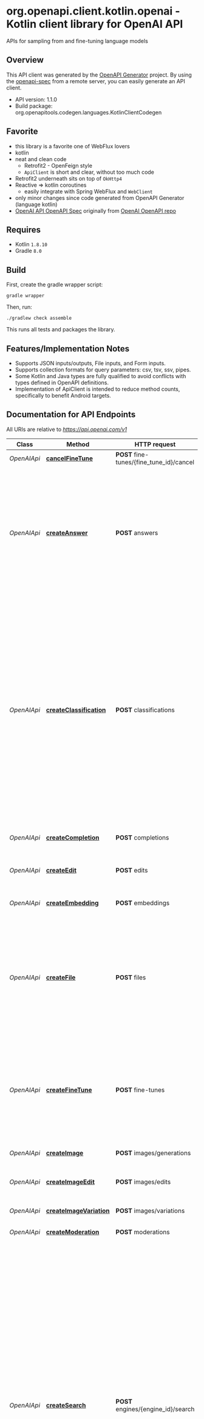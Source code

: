 # org.openapi.client.kotlin.openai - Kotlin client library for OpenAI API

APIs for sampling from and fine-tuning language models

## Overview
This API client was generated by the [OpenAPI Generator](https://openapi-generator.tech) project.  By using the [openapi-spec](https://github.com/OAI/OpenAPI-Specification) from a remote server, you can easily generate an API client.

- API version: 1.1.0
- Build package: org.openapitools.codegen.languages.KotlinClientCodegen

## Favorite
- this library is a favorite one of WebFlux lovers
- kotlin
- neat and clean code
  - Retrofit2 - OpenFeign style
  - `ApiClient` is short and clear, without too much code
- Retrofit2 underneath sits on top of `OkHttp4`
- Reactive => kotlin coroutines
  - easily integrate with Spring WebFlux and `WebClient`
- only minor changes since code generated from OpenAPI Generator (language kotlin)
- [OpenAI API OpenAPI Spec](https://github.com/openai/openai-openapi/blob/master/openapi.yaml) originally from [OpenAI OpenAPI repo](https://github.com/openai/openai-openapi/)

## Requires

* Kotlin `1.8.10`
* Gradle `8.0`

## Build

First, create the gradle wrapper script:

```
gradle wrapper
```

Then, run:

```
./gradlew check assemble
```

This runs all tests and packages the library.

## Features/Implementation Notes

* Supports JSON inputs/outputs, File inputs, and Form inputs.
* Supports collection formats for query parameters: csv, tsv, ssv, pipes.
* Some Kotlin and Java types are fully qualified to avoid conflicts with types defined in OpenAPI definitions.
* Implementation of ApiClient is intended to reduce method counts, specifically to benefit Android targets.

<a name="documentation-for-api-endpoints"></a>
## Documentation for API Endpoints

All URIs are relative to *https://api.openai.com/v1*

Class | Method | HTTP request | Description
------------ | ------------- | ------------- | -------------
*OpenAIApi* | [**cancelFineTune**](docs/OpenAIApi.md#cancelfinetune) | **POST** fine-tunes/{fine_tune_id}/cancel | Immediately cancel a fine-tune job. 
*OpenAIApi* | [**createAnswer**](docs/OpenAIApi.md#createanswer) | **POST** answers | Answers the specified question using the provided documents and examples.  The endpoint first [searches](/docs/api-reference/searches) over provided documents or files to find relevant context. The relevant context is combined with the provided examples and question to create the prompt for [completion](/docs/api-reference/completions). 
*OpenAIApi* | [**createClassification**](docs/OpenAIApi.md#createclassification) | **POST** classifications | Classifies the specified `query` using provided examples.  The endpoint first [searches](/docs/api-reference/searches) over the labeled examples to select the ones most relevant for the particular query. Then, the relevant examples are combined with the query to construct a prompt to produce the final label via the [completions](/docs/api-reference/completions) endpoint.  Labeled examples can be provided via an uploaded `file`, or explicitly listed in the request using the `examples` parameter for quick tests and small scale use cases. 
*OpenAIApi* | [**createCompletion**](docs/OpenAIApi.md#createcompletion) | **POST** completions | Creates a completion for the provided prompt and parameters
*OpenAIApi* | [**createEdit**](docs/OpenAIApi.md#createedit) | **POST** edits | Creates a new edit for the provided input, instruction, and parameters
*OpenAIApi* | [**createEmbedding**](docs/OpenAIApi.md#createembedding) | **POST** embeddings | Creates an embedding vector representing the input text.
*OpenAIApi* | [**createFile**](docs/OpenAIApi.md#createfile) | **POST** files | Upload a file that contains document(s) to be used across various endpoints/features. Currently, the size of all the files uploaded by one organization can be up to 1 GB. Please contact us if you need to increase the storage limit. 
*OpenAIApi* | [**createFineTune**](docs/OpenAIApi.md#createfinetune) | **POST** fine-tunes | Creates a job that fine-tunes a specified model from a given dataset.  Response includes details of the enqueued job including job status and the name of the fine-tuned models once complete.  [Learn more about Fine-tuning](/docs/guides/fine-tuning) 
*OpenAIApi* | [**createImage**](docs/OpenAIApi.md#createimage) | **POST** images/generations | Creates an image given a prompt.
*OpenAIApi* | [**createImageEdit**](docs/OpenAIApi.md#createimageedit) | **POST** images/edits | Creates an edited or extended image given an original image and a prompt.
*OpenAIApi* | [**createImageVariation**](docs/OpenAIApi.md#createimagevariation) | **POST** images/variations | Creates a variation of a given image.
*OpenAIApi* | [**createModeration**](docs/OpenAIApi.md#createmoderation) | **POST** moderations | Classifies if text violates OpenAI's Content Policy
*OpenAIApi* | [**createSearch**](docs/OpenAIApi.md#createsearch) | **POST** engines/{engine_id}/search | The search endpoint computes similarity scores between provided query and documents. Documents can be passed directly to the API if there are no more than 200 of them.  To go beyond the 200 document limit, documents can be processed offline and then used for efficient retrieval at query time. When `file` is set, the search endpoint searches over all the documents in the given file and returns up to the `max_rerank` number of documents. These documents will be returned along with their search scores.  The similarity score is a positive score that usually ranges from 0 to 300 (but can sometimes go higher), where a score above 200 usually means the document is semantically similar to the query. 
*OpenAIApi* | [**deleteFile**](docs/OpenAIApi.md#deletefile) | **DELETE** files/{file_id} | Delete a file.
*OpenAIApi* | [**deleteModel**](docs/OpenAIApi.md#deletemodel) | **DELETE** models/{model} | Delete a fine-tuned model. You must have the Owner role in your organization.
*OpenAIApi* | [**downloadFile**](docs/OpenAIApi.md#downloadfile) | **GET** files/{file_id}/content | Returns the contents of the specified file
*OpenAIApi* | [**listEngines**](docs/OpenAIApi.md#listengines) | **GET** engines | Lists the currently available (non-finetuned) models, and provides basic information about each one such as the owner and availability.
*OpenAIApi* | [**listFiles**](docs/OpenAIApi.md#listfiles) | **GET** files | Returns a list of files that belong to the user's organization.
*OpenAIApi* | [**listFineTuneEvents**](docs/OpenAIApi.md#listfinetuneevents) | **GET** fine-tunes/{fine_tune_id}/events | Get fine-grained status updates for a fine-tune job. 
*OpenAIApi* | [**listFineTunes**](docs/OpenAIApi.md#listfinetunes) | **GET** fine-tunes | List your organization's fine-tuning jobs 
*OpenAIApi* | [**listModels**](docs/OpenAIApi.md#listmodels) | **GET** models | Lists the currently available models, and provides basic information about each one such as the owner and availability.
*OpenAIApi* | [**retrieveEngine**](docs/OpenAIApi.md#retrieveengine) | **GET** engines/{engine_id} | Retrieves a model instance, providing basic information about it such as the owner and availability.
*OpenAIApi* | [**retrieveFile**](docs/OpenAIApi.md#retrievefile) | **GET** files/{file_id} | Returns information about a specific file.
*OpenAIApi* | [**retrieveFineTune**](docs/OpenAIApi.md#retrievefinetune) | **GET** fine-tunes/{fine_tune_id} | Gets info about the fine-tune job.  [Learn more about Fine-tuning](/docs/guides/fine-tuning) 
*OpenAIApi* | [**retrieveModel**](docs/OpenAIApi.md#retrievemodel) | **GET** models/{model} | Retrieves a model instance, providing basic information about the model such as the owner and permissioning.


<a name="documentation-for-models"></a>
## Documentation for Models

 - [org.openapi.client.kotlin.openai.models.CreateAnswerRequest](docs/CreateAnswerRequest.md)
 - [org.openapi.client.kotlin.openai.models.CreateAnswerRequestStop](docs/CreateAnswerRequestStop.md)
 - [org.openapi.client.kotlin.openai.models.CreateAnswerResponse](docs/CreateAnswerResponse.md)
 - [org.openapi.client.kotlin.openai.models.CreateAnswerResponseSelectedDocumentsInner](docs/CreateAnswerResponseSelectedDocumentsInner.md)
 - [org.openapi.client.kotlin.openai.models.CreateClassificationRequest](docs/CreateClassificationRequest.md)
 - [org.openapi.client.kotlin.openai.models.CreateClassificationResponse](docs/CreateClassificationResponse.md)
 - [org.openapi.client.kotlin.openai.models.CreateClassificationResponseSelectedExamplesInner](docs/CreateClassificationResponseSelectedExamplesInner.md)
 - [org.openapi.client.kotlin.openai.models.CreateCompletionRequest](docs/CreateCompletionRequest.md)
 - [org.openapi.client.kotlin.openai.models.CreateCompletionRequestPrompt](docs/CreateCompletionRequestPrompt.md)
 - [org.openapi.client.kotlin.openai.models.CreateCompletionRequestStop](docs/CreateCompletionRequestStop.md)
 - [org.openapi.client.kotlin.openai.models.CreateCompletionResponse](docs/CreateCompletionResponse.md)
 - [org.openapi.client.kotlin.openai.models.CreateCompletionResponseChoicesInner](docs/CreateCompletionResponseChoicesInner.md)
 - [org.openapi.client.kotlin.openai.models.CreateCompletionResponseChoicesInnerLogprobs](docs/CreateCompletionResponseChoicesInnerLogprobs.md)
 - [org.openapi.client.kotlin.openai.models.CreateCompletionResponseUsage](docs/CreateCompletionResponseUsage.md)
 - [org.openapi.client.kotlin.openai.models.CreateEditRequest](docs/CreateEditRequest.md)
 - [org.openapi.client.kotlin.openai.models.CreateEditResponse](docs/CreateEditResponse.md)
 - [org.openapi.client.kotlin.openai.models.CreateEmbeddingRequest](docs/CreateEmbeddingRequest.md)
 - [org.openapi.client.kotlin.openai.models.CreateEmbeddingRequestInput](docs/CreateEmbeddingRequestInput.md)
 - [org.openapi.client.kotlin.openai.models.CreateEmbeddingResponse](docs/CreateEmbeddingResponse.md)
 - [org.openapi.client.kotlin.openai.models.CreateEmbeddingResponseDataInner](docs/CreateEmbeddingResponseDataInner.md)
 - [org.openapi.client.kotlin.openai.models.CreateEmbeddingResponseUsage](docs/CreateEmbeddingResponseUsage.md)
 - [org.openapi.client.kotlin.openai.models.CreateFineTuneRequest](docs/CreateFineTuneRequest.md)
 - [org.openapi.client.kotlin.openai.models.CreateImageRequest](docs/CreateImageRequest.md)
 - [org.openapi.client.kotlin.openai.models.CreateModerationRequest](docs/CreateModerationRequest.md)
 - [org.openapi.client.kotlin.openai.models.CreateModerationRequestInput](docs/CreateModerationRequestInput.md)
 - [org.openapi.client.kotlin.openai.models.CreateModerationResponse](docs/CreateModerationResponse.md)
 - [org.openapi.client.kotlin.openai.models.CreateModerationResponseResultsInner](docs/CreateModerationResponseResultsInner.md)
 - [org.openapi.client.kotlin.openai.models.CreateModerationResponseResultsInnerCategories](docs/CreateModerationResponseResultsInnerCategories.md)
 - [org.openapi.client.kotlin.openai.models.CreateModerationResponseResultsInnerCategoryScores](docs/CreateModerationResponseResultsInnerCategoryScores.md)
 - [org.openapi.client.kotlin.openai.models.CreateSearchRequest](docs/CreateSearchRequest.md)
 - [org.openapi.client.kotlin.openai.models.CreateSearchResponse](docs/CreateSearchResponse.md)
 - [org.openapi.client.kotlin.openai.models.CreateSearchResponseDataInner](docs/CreateSearchResponseDataInner.md)
 - [org.openapi.client.kotlin.openai.models.DeleteFileResponse](docs/DeleteFileResponse.md)
 - [org.openapi.client.kotlin.openai.models.DeleteModelResponse](docs/DeleteModelResponse.md)
 - [org.openapi.client.kotlin.openai.models.Engine](docs/Engine.md)
 - [org.openapi.client.kotlin.openai.models.FineTune](docs/FineTune.md)
 - [org.openapi.client.kotlin.openai.models.FineTuneEvent](docs/FineTuneEvent.md)
 - [org.openapi.client.kotlin.openai.models.ImagesResponse](docs/ImagesResponse.md)
 - [org.openapi.client.kotlin.openai.models.ImagesResponseDataInner](docs/ImagesResponseDataInner.md)
 - [org.openapi.client.kotlin.openai.models.ListEnginesResponse](docs/ListEnginesResponse.md)
 - [org.openapi.client.kotlin.openai.models.ListFilesResponse](docs/ListFilesResponse.md)
 - [org.openapi.client.kotlin.openai.models.ListFineTuneEventsResponse](docs/ListFineTuneEventsResponse.md)
 - [org.openapi.client.kotlin.openai.models.ListFineTunesResponse](docs/ListFineTunesResponse.md)
 - [org.openapi.client.kotlin.openai.models.ListModelsResponse](docs/ListModelsResponse.md)
 - [org.openapi.client.kotlin.openai.models.Model](docs/Model.md)
 - [org.openapi.client.kotlin.openai.models.OpenAIFile](docs/OpenAIFile.md)


<a name="documentation-for-authorization"></a>
## Documentation for Authorization

All endpoints do not require authorization.

